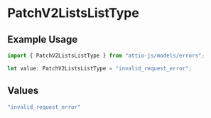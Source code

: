 # PatchV2ListsListType

## Example Usage

```typescript
import { PatchV2ListsListType } from "attio-js/models/errors";

let value: PatchV2ListsListType = "invalid_request_error";
```

## Values

```typescript
"invalid_request_error"
```